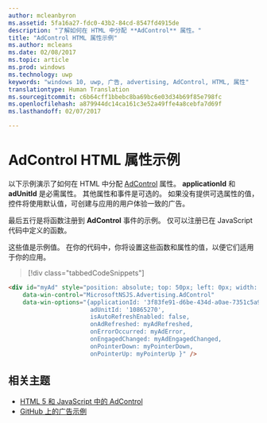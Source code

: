 ```yaml
---
author: mcleanbyron
ms.assetid: 5fa16a27-fdc0-43b2-84cd-8547fd4915de
description: "了解如何在 HTML 中分配 **AdControl** 属性。"
title: "AdControl HTML 属性示例"
ms.author: mcleans
ms.date: 02/08/2017
ms.topic: article
ms.prod: windows
ms.technology: uwp
keywords: "windows 10, uwp, 广告, advertising, AdControl, HTML, 属性"
translationtype: Human Translation
ms.sourcegitcommit: c6b64cff1bbebc8ba69bc6e03d34b69f85e798fc
ms.openlocfilehash: a879944dc14ca161c3e52a49ffe4a8cebfa7d69f
ms.lasthandoff: 02/07/2017

---
```


# <a name="adcontrol-html-properties-example"></a>AdControl HTML 属性示例

以下示例演示了如何在 HTML 中分配 [AdControl](https://msdn.microsoft.com/library/windows/apps/microsoft.advertising.winrt.ui.adcontrol.aspx) 属性。 **applicationId** 和 **adUnitId** 是必需属性。 其他属性和事件是可选的。 如果没有提供可选属性的值，控件将使用默认值，可创建与应用的用户体验一致的广告。

最后五行是将函数注册到 **AdControl** 事件的示例。 仅可以注册已在 JavaScript 代码中定义的函数。

这些值是示例值。 在你的代码中，你将设置这些函数和属性的值，以便它们适用于你的应用。

> [!div class="tabbedCodeSnippets"]
``` html
<div id="myAd" style="position: absolute; top: 50px; left: 0px; width: 300px; height: 250px; z-index: 1"
    data-win-control="MicrosoftNSJS.Advertising.AdControl"
    data-win-options="{applicationId: '3f83fe91-d6be-434d-a0ae-7351c5a997f1',
                       adUnitId: '10865270',
                       isAutoRefreshEnabled: false,
                       onAdRefreshed: myAdRefreshed,
                       onErrorOccurred: myAdError,
                       onEngagedChanged: myAdEngagedChanged,
                       onPointerDown: myPointerDown,
                       onPointerUp: myPointerUp }" />
```

## <a name="related-topics"></a>相关主题

* [HTML 5 和 JavaScript 中的 AdControl](adcontrol-in-html-5-and-javascript.md)
* [GitHub 上的广告示例](http://aka.ms/githubads)

 

